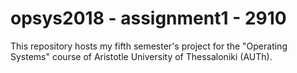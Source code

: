 # opsys2018 - assignment1 - 2910

This repository hosts my fifth semester's project for the "Operating Systems" course of Aristotle University of Thessaloniki (AUTh).
